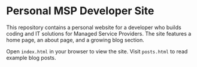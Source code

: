# Personal MSP Developer Site

This repository contains a personal website for a developer who builds coding and IT solutions for Managed Service Providers. The site features a home page, an about page, and a growing blog section.

Open `index.html` in your browser to view the site. Visit `posts.html` to read example blog posts.

